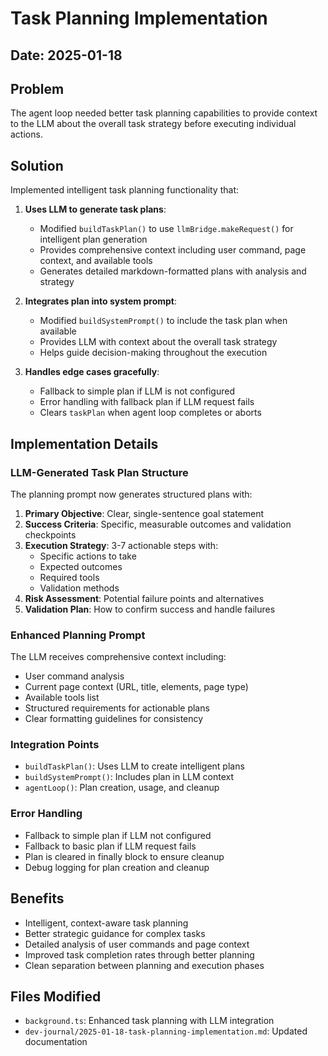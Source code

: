 # Task Planning Implementation

## Date: 2025-01-18

## Problem

The agent loop needed better task planning capabilities to provide context to the LLM about the overall task strategy before executing individual actions.

## Solution

Implemented intelligent task planning functionality that:

1. **Uses LLM to generate task plans**:
    - Modified `buildTaskPlan()` to use `llmBridge.makeRequest()` for intelligent plan generation
    - Provides comprehensive context including user command, page context, and available tools
    - Generates detailed markdown-formatted plans with analysis and strategy

2. **Integrates plan into system prompt**:
    - Modified `buildSystemPrompt()` to include the task plan when available
    - Provides LLM with context about the overall task strategy
    - Helps guide decision-making throughout the execution

3. **Handles edge cases gracefully**:
    - Fallback to simple plan if LLM is not configured
    - Error handling with fallback plan if LLM request fails
    - Clears `taskPlan` when agent loop completes or aborts

## Implementation Details

### LLM-Generated Task Plan Structure

The planning prompt now generates structured plans with:

1. **Primary Objective**: Clear, single-sentence goal statement
2. **Success Criteria**: Specific, measurable outcomes and validation checkpoints
3. **Execution Strategy**: 3-7 actionable steps with:
    - Specific actions to take
    - Expected outcomes
    - Required tools
    - Validation methods
4. **Risk Assessment**: Potential failure points and alternatives
5. **Validation Plan**: How to confirm success and handle failures

### Enhanced Planning Prompt

The LLM receives comprehensive context including:

- User command analysis
- Current page context (URL, title, elements, page type)
- Available tools list
- Structured requirements for actionable plans
- Clear formatting guidelines for consistency

### Integration Points

- `buildTaskPlan()`: Uses LLM to create intelligent plans
- `buildSystemPrompt()`: Includes plan in LLM context
- `agentLoop()`: Plan creation, usage, and cleanup

### Error Handling

- Fallback to simple plan if LLM not configured
- Fallback to basic plan if LLM request fails
- Plan is cleared in finally block to ensure cleanup
- Debug logging for plan creation and cleanup

## Benefits

- Intelligent, context-aware task planning
- Better strategic guidance for complex tasks
- Detailed analysis of user commands and page context
- Improved task completion rates through better planning
- Clean separation between planning and execution phases

## Files Modified

- `background.ts`: Enhanced task planning with LLM integration
- `dev-journal/2025-01-18-task-planning-implementation.md`: Updated documentation
